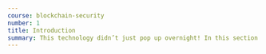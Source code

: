 ```yaml
---
course: blockchain-security
number: 1 
title: Introduction
summary: This technology didn’t just pop up overnight! In this section we’ll cover the background of decentralized storage from torrents until now, and go through some basics terminology to get you up to speed.
---
```

